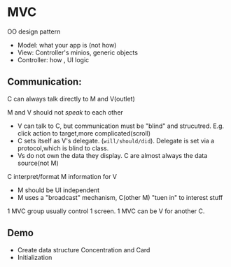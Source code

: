 # MVC

OO design pattern

- Model: what your app is (not how)
- View: Controller's minios, generic objects
- Controller: how , UI logic

## Communication:

C can always talk directly to M and V(outlet)

M and V should not *speak* to each other

- V can talk to C, but communication must be "blind" and strucutred. E.g. click action to target,more complicated(scroll)
- C sets itself as V's delegate. (`will/should/did`). Delegate is set via a protocol,which is blind to class.
- Vs do not own the data they display. C are almost always the data source(not M)

C interpret/format M information for V

- M should be UI independent
- M uses a "broadcast" mechanism, C(other M) "tuen in" to interest stuff

1 MVC group usually control 1 screen. 1 MVC can be V for another C.

## Demo

- Create data structure Concentration and Card
- Initialization
